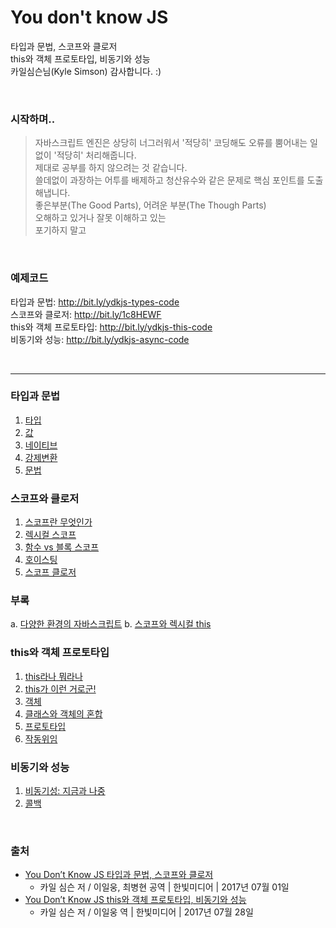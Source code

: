 # You don't know JS
타입과 문법, 스코프와 클로저<br>
this와 객체 프로토타입, 비동기와 성능<br>
카일심슨님(Kyle Simson) 감사합니다. :)

<br>

### 시작하며..
> 자바스크립트 엔진은 상당히 너그러워서 '적당히' 코딩해도 오류를 뿜어내는 일 없이 '적당히' 처리해줍니다.<br>
> 제대로 공부를 하지 않으려는 것 같습니다.<br>
> 쓸데없이 과장하는 어투를 배제하고 청산유수와 같은 문제로 핵심 포인트를 도출해냅니다.<br>
> 좋은부분(The Good Parts), 어려운 부분(The Though Parts)<br>
> 오해하고 있거나 잘못 이해하고 있는<br>
> 포기하지 말고

<br>

### 예제코드
타입과 문법: http://bit.ly/ydkjs-types-code<br>
스코프와 클로저: http://bit.ly/1c8HEWF<br>
this와 객체 프로토타입: http://bit.ly/ydkjs-this-code<br>
비동기와 성능: http://bit.ly/ydkjs-async-code<br>

<br>

---

### 타입과 문법
1. [타입](/type-and-grammar/type.md)
2. [값](/type-and-grammar/value.md)
3. [네이티브](/type-and-grammar/native.md)
4. [강제변환](/type-and-grammar/coercion.md)
5. [문법](/type-and-grammar/grammar.md)

### 스코프와 클로저
1. [스코프란 무엇인가](/scope-and-closure/define-scope.md)
2. [렉시컬 스코프](/scope-and-closure/lexical-scope.md)
3. [함수 vs 블록 스코프](/scope-and-closure/function-scope-versus-block-scope.md)
4. [호이스팅](/scope-and-closure/hosting.md)
5. [스코프 클로저](/scope-and-closure/scope-closure.md)

### 부록
a. [다양한 환경의 자바스크립트](/extra/part-a.md)
b. [스코프와 렉시컬 this](/extra/part-b.md)

### this와 객체 프로토타입
1. [this라나 뭐라나](/this-and-object-prototype/this.md)
2. [this가 이런 거로군!](/this-and-object-prototype/bind.md)
3. [객체](/this-and-object-prototype/object.md)
4. [클래스와 객체의 혼합](/this-and-object-prototype/class.md)
5. [프로토타입](/this-and-object-prototype/prototype.md)
6. [작동위임](/this-and-object-prototype/delegation.md)

### 비동기와 성능
1. [비동기성: 지금과 나중](/asynchronous/now-and-later.md)
2. [콜백](/asynchronous/callback.md)

<br>

### 출처
- [You Don’t Know JS 타입과 문법, 스코프와 클로저](http://www.yes24.com/24/goods/43219481?scode=032&OzSrank=8)
  - 카일 심슨 저 / 이일웅, 최병현 공역 | 한빛미디어 | 2017년 07월 01일
- [You Don’t Know JS this와 객체 프로토타입, 비동기와 성능](http://www.yes24.com/24/goods/44132601?scode=032&OzSrank=9)
  - 카일 심슨 저 / 이일웅 역 | 한빛미디어 | 2017년 07월 28일
